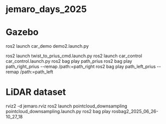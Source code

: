 # jemaro_days_2025


# Gazebo

ros2 launch car_demo demo2.launch.py

ros2 launch twist_to_prius_cmd.launch.py
ros2 launch car_control car_control.launch.py
ros2 bag play path_prius
ros2 bag play path_right_prius --remap /path:=path_right
ros2 bag play path_left_prius --remap /path:=path_left

# LiDAR dataset
rviz2 -d jemaro.rviz
ros2 launch pointcloud_downsampling pointcloud_downsampling.launch.py
ros2 bag play rosbag2_2025_06_26-10_27_18





